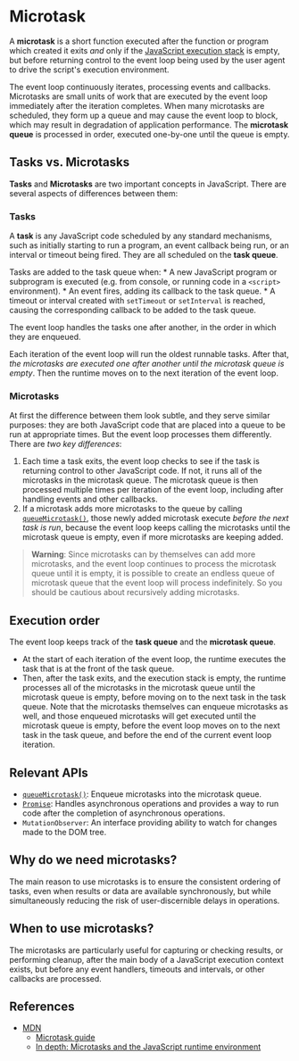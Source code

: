 # Microtask

A **microtask** is a short function executed after the function or program which created it exits _and_ only if the [JavaScript execution stack](./event%20loop.md) is empty, but before returning control to the event loop being used by the user agent to drive the script's execution environment.

The event loop continuously iterates, processing events and callbacks. Microtasks are small units of work that are executed by the event loop immediately after the iteration completes. When many microtasks are scheduled, they form up a queue and may cause the event loop to block, which may result in degradation of application performance. The **microtask queue** is processed in order, executed one-by-one until the queue is empty.

## Tasks vs. Microtasks

**Tasks** and **Microtasks** are two important concepts in JavaScript. There are several aspects of differences between them:

### Tasks

A **task** is any JavaScript code scheduled by any standard mechanisms, such as initially starting to run a program, an event callback being run, or an interval or timeout being fired. They are all scheduled on the **task queue**.

Tasks are added to the task queue when:
    * A new JavaScript program or subprogram is executed (e.g. from console, or running code in a `<script>` environment).
    * An event fires, adding its callback to the task queue.
    * A timeout or interval created with `setTimeout` or `setInterval` is reached, causing the corresponding callback to be added to the task queue.

The event loop handles the tasks one after another, in the order in which they are enqueued.

Each iteration of the event loop will run the oldest runnable tasks. After that, _the microtasks are executed one after another until the microtask queue is empty_. Then the runtime moves on to the next iteration of the event loop.

### Microtasks

At first the difference between them look subtle, and they serve similar purposes: they are both JavaScript code that are placed into a queue to be run at appropriate times. But the event loop processes them differently. There are _two key differences_:

1. Each time a task exits, the event loop checks to see if the task is returning control to other JavaScript code. If not, it runs all of the microtasks in the microtask queue. The microtask queue is then processed multiple times per iteration of the event loop, including after handling events and other callbacks.
2. If a microtask adds more microtasks to the queue by calling [`queueMicrotask()`](./queueMicrotask.md), those newly added microtask execute _before the next task is run_, because the event loop keeps calling the microtasks until the microtask queue is empty, even if more microtasks are keeping added.

> **Warning**: Since microtasks can by themselves can add more microtasks, and the event loop continues to process the microtask queue until it is empty, it is possible to create an endless queue of microtask queue that the event loop will process indefinitely. So you should be cautious about recursively adding microtasks.

## Execution order

The event loop keeps track of the **task queue** and the **microtask queue**.

* At the start of each iteration of the event loop, the runtime executes the task that is at the front of the task queue.
* Then, after the task exits, and the execution stack is empty, the runtime processes all of the microtasks in the microtask queue until the microtask queue is empty, before moving on to the next task in the task queue. Note that the microtasks themselves can enqueue microtasks as well, and those enqueued microtasks will get executed until the microtask queue is empty, before the event loop moves on to the next task in the task queue, and before the end of the current event loop iteration.

## Relevant APIs

* [`queueMicrotask()`](./queueMicrotask.md): Enqueue microtasks into the microtask queue.
* [`Promise`](../promise/README.md): Handles asynchronous operations and provides a way to run code after the completion of asynchronous operations.
* `MutationObserver`: An interface providing ability to watch for changes made to the DOM tree.

## Why do we need microtasks?

The main reason to use microtasks is to ensure the consistent ordering of tasks, even when results or data are available synchronously, but while simultaneously reducing the risk of user-discernible delays in operations.

## When to use microtasks?

The microtasks are particularly useful for capturing or checking results, or performing cleanup, after the main body of a JavaScript execution context exists, but before any event handlers, timeouts and intervals, or other callbacks are processed.

## References

* [MDN](https://developer.mozilla.org/)
    * [Microtask guide](https://developer.mozilla.org/)
    * [In depth: Microtasks and the JavaScript runtime environment](https://developer.mozilla.org/en-US/docs/Web/API/HTML_DOM_API/Microtask_guide/In_depth)